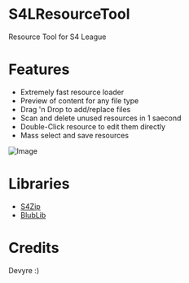 # S4LResourceTool
Resource Tool for S4 League

# Features
* Extremely fast resource loader
* Preview of content for any file type
* Drag 'n Drop to add/replace files
* Scan and delete unused resources in 1 saecond
* Double-Click resource to edit them directly
* Mass select and save resources

![Image](https://i.imgur.com/TXO3oFE.png)

# Libraries
- [S4Zip](https://github.com/wtfblub/NetspherePirates/blob/dev/src/Netsphere.Resource/S4Zip.cs)
- [BlubLib](https://gitlab.com/wtfblub/BlubLib/-/tree/dev/src/BlubLib)

# Credits
Devyre :)
